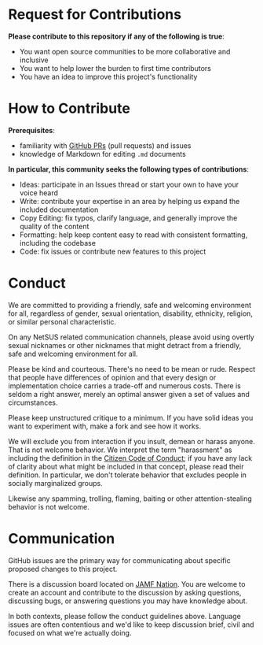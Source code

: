 # Request for Contributions

**Please contribute to this repository if any of the following is true**:

* You want open source communities to be more collaborative and inclusive
* You want to help lower the burden to first time contributors
* You have an idea to improve this project's functionality

# How to Contribute

**Prerequisites**:

* familiarity with [GitHub PRs](https://help.github.com/articles/using-pull-requests) (pull requests) and issues
* knowledge of Markdown for editing `.md` documents

**In particular, this community seeks the following types of contributions**:

* Ideas: participate in an Issues thread or start your own to have your voice heard
* Write: contribute your expertise in an area by helping us expand the included documentation
* Copy Editing: fix typos, clarify language, and generally improve the quality of the content
* Formatting: help keep content easy to read with consistent formatting, including the codebase
* Code: fix issues or contribute new features to this project

# Conduct

We are committed to providing a friendly, safe and welcoming environment for all, regardless of gender, sexual orientation, disability, ethnicity, religion, or similar personal characteristic.

On any NetSUS related communication channels, please avoid using overtly sexual nicknames or other nicknames that might detract from a friendly, safe and welcoming environment for all.

Please be kind and courteous. There's no need to be mean or rude. Respect that people have differences of opinion and that every design or implementation choice carries a trade-off and numerous costs. There is seldom a right answer, merely an optimal answer given a set of values and circumstances.

Please keep unstructured critique to a minimum. If you have solid ideas you want to experiment with, make a fork and see how it works.

We will exclude you from interaction if you insult, demean or harass anyone. That is not welcome behavior. We interpret the term "harassment" as including the definition in the [Citizen Code of Conduct](http://citizencodeofconduct.org/); if you have any lack of clarity about what might be included in that concept, please read their definition. In particular, we don't tolerate behavior that excludes people in socially marginalized groups.

Likewise any spamming, trolling, flaming, baiting or other attention-stealing behavior is not welcome.

# Communication
GitHub issues are the primary way for communicating about specific proposed changes to this project.

There is a discussion board located on [JAMF Nation](https://jamfnation.jamfsoftware.com/viewProduct.html?id=180&view=discussions). You are welcome to create an account and contribute to the discussion by asking questions, discussing bugs, or answering questions you may have knowledge about.

In both contexts, please follow the conduct guidelines above. Language issues are often contentious and we'd like to keep discussion brief, civil and focused on what we're actually doing.